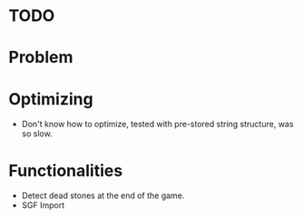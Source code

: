 TODO
==

# Problem

# Optimizing

- Don't know how to optimize, tested with pre-stored string structure, was so slow.

# Functionalities

- Detect dead stones at the end of the game.
- SGF Import